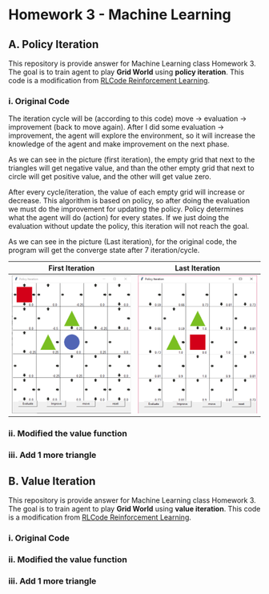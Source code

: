 # Homework 3 - Machine Learning
## A. Policy Iteration
This repository is provide answer for Machine Learning class Homework 3. The goal is to train agent to play **Grid World** using **policy iteration**. This code is a modification from [RLCode Reinforcement Learning](https://github.com/rlcode/reinforcement-learning).

### i. Original Code
The iteration cycle will be (according to this code) move -> evaluation -> improvement (back to move again). After I did some evaluation -> improvement, the agent will explore the environment, so it will increase the knowledge of the agent and make improvement on the next phase.

As we can see in the picture (first iteration), the empty grid that next to the triangles will get negative value, and than the other empty grid that next to circle will get positive value, and the other will get value zero.

After every cycle/iteration, the value of each empty grid will increase or decrease. This algorithm is based on policy, so after doing the evaluation we must do the improvement for updating the policy. Policy determines what the agent will do (action) for every states. If we just doing the evaluation without update the policy, this iteration will not reach the goal.

As we can see in the picture (Last iteration), for the original code, the program will get the converge state after 7 iteration/cycle.

| First Iteration | Last Iteration |
|--|--|
| ![enter image description here](https://github.com/liz7124/Machine-learning-homework-3/blob/master/1-policy-iteration/screenshots/3a-i-1.PNG) | ![enter image description here](https://github.com/liz7124/Machine-learning-homework-3/blob/master/1-policy-iteration/screenshots/3a-i-2.PNG) |

### ii. Modified the value function


### iii. Add 1 more triangle

## B. Value Iteration
This repository is provide answer for Machine Learning class Homework 3. The goal is to train agent to play **Grid World** using **value iteration**. This code is a modification from [RLCode Reinforcement Learning](https://github.com/rlcode/reinforcement-learning).

### i. Original Code

### ii. Modified the value function

### iii. Add 1 more triangle
